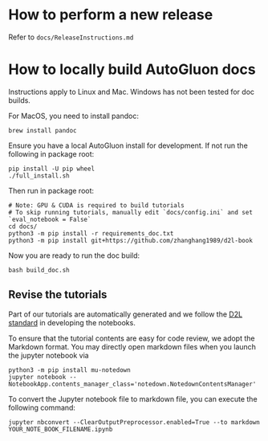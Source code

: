 # How to perform a new release

Refer to `docs/ReleaseInstructions.md`

# How to locally build AutoGluon docs

Instructions apply to Linux and Mac. Windows has not been tested for doc builds.

For MacOS, you need to install pandoc:

```shell
brew install pandoc
```

Ensure you have a local AutoGluon install for development. If not run the following in package root:

```shell
pip install -U pip wheel
./full_install.sh
```

Then run in package root: 

```shell
# Note: GPU & CUDA is required to build tutorials
# To skip running tutorials, manually edit `docs/config.ini` and set `eval_notebook = False`
cd docs/
python3 -m pip install -r requirements_doc.txt
python3 -m pip install git+https://github.com/zhanghang1989/d2l-book
```

Now you are ready to run the doc build:

```shell
bash build_doc.sh
```

## Revise the tutorials

Part of our tutorials are automatically generated and we follow the [D2L standard](https://d2l.ai/chapter_appendix-tools-for-deep-learning/jupyter.html#advanced-options) in developing the notebooks.

To ensure that the tutorial contents are easy for code review, we adopt the Markdown format. You may directly open markdown files when you launch the jupyter notebook via

```shell
python3 -m pip install mu-notedown
jupyter notebook --NotebookApp.contents_manager_class='notedown.NotedownContentsManager'
```

To convert the Jupyter notebook file to markdown file, you can execute the following command:

```shell
jupyter nbconvert --ClearOutputPreprocessor.enabled=True --to markdown YOUR_NOTE_BOOK_FILENAME.ipynb
```
